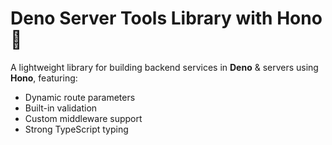 # Deno Server Tools Library with Hono 🚀  

A lightweight library for building backend services in **Deno** & servers using **Hono**, featuring:  
- Dynamic route parameters  
- Built-in validation  
- Custom middleware support  
- Strong TypeScript typing
